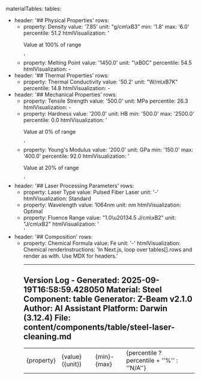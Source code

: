 materialTables:
  tables:
  - header: '## Physical Properties'
    rows:
    - property: Density
      value: '7.85'
      unit: "g/cm\xB3"
      min: '1.8'
      max: '6.0'
      percentile: 51.2
      htmlVisualization: '<div class="w-full bg-gray-200 rounded-full h-2"><div class="bg-blue-600
        h-2 rounded-full" style="width: 100%"></div></div><p class="text-xs text-center">Value
        at 100% of range</p>'
    - property: Melting Point
      value: '1450.0'
      unit: "\xB0C"
      percentile: 54.5
      htmlVisualization: <span class="text-gray-500">-</span>
  - header: '## Thermal Properties'
    rows:
    - property: Thermal Conductivity
      value: '50.2'
      unit: "W/m\xB7K"
      percentile: 14.8
      htmlVisualization: <span class="text-gray-500">-</span>
  - header: '## Mechanical Properties'
    rows:
    - property: Tensile Strength
      value: '500.0'
      unit: MPa
      percentile: 26.3
      htmlVisualization: <span class="text-gray-500">-</span>
    - property: Hardness
      value: '200.0'
      unit: HB
      min: '500.0'
      max: '2500.0'
      percentile: 0.0
      htmlVisualization: '<div class="w-full bg-gray-200 rounded-full h-2"><div class="bg-blue-600
        h-2 rounded-full" style="width: 0%"></div></div><p class="text-xs text-center">Value
        at 0% of range</p>'
    - property: Young's Modulus
      value: '200.0'
      unit: GPa
      min: '150.0'
      max: '400.0'
      percentile: 92.0
      htmlVisualization: '<div class="w-full bg-gray-200 rounded-full h-2"><div class="bg-blue-600
        h-2 rounded-full" style="width: 20%"></div></div><p class="text-xs text-center">Value
        at 20% of range</p>'
  - header: '## Laser Processing Parameters'
    rows:
    - property: Laser Type
      value: Pulsed Fiber Laser
      unit: '-'
      htmlVisualization: <span class="px-2 py-1 bg-blue-100 text-blue-800 rounded">Standard</span>
    - property: Wavelength
      value: 1064nm
      unit: nm
      htmlVisualization: <span class="px-2 py-1 bg-green-100 text-green-800 rounded">Optimal</span>
    - property: Fluence Range
      value: "1.0\u20134.5 J/cm\xB2"
      unit: "J/cm\xB2"
      htmlVisualization: '<div class="w-full bg-gray-200 rounded-full h-2"><div class="bg-orange-600
        h-2 rounded-full" style="width: 75%"></div></div>'
  - header: '## Composition'
    rows:
    - property: Chemical Formula
      value: Fe
      unit: '-'
      htmlVisualization: <span class="font-mono text-sm bg-gray-100 px-2 py-1 rounded">Chemical</span>
renderInstructions: 'In Next.js, loop over tables[].rows and render as <table> with
  <tr><td>{property}</td><td>{value} ({unit})</td><td>{min}-{max}</td><td>{percentile
  ? percentile + ''%'' : ''N/A''}</td><td dangerouslySetInnerHTML={{__html: htmlVisualization}}
  /></tr>. Use MDX for headers.'


---
Version Log - Generated: 2025-09-19T16:58:59.428050
Material: Steel
Component: table
Generator: Z-Beam v2.1.0
Author: AI Assistant
Platform: Darwin (3.12.4)
File: content/components/table/steel-laser-cleaning.md
---